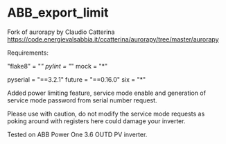 # ABB_export_limit
Fork of aurorapy by Claudio Catterina https://code.energievalsabbia.it/ccatterina/aurorapy/tree/master/aurorapy

Requirements:

"flake8" = "*"
pylint = "*"
mock = "*"

pyserial = "==3.2.1"
future = "==0.16.0"
six = "*"

Added power limiting feature, service mode enable and generation of service mode password from serial number request.

Please use with caution, do not modify the service mode requests as poking around with registers here could damage your inverter.

Tested on ABB Power One 3.6 OUTD PV inverter.
